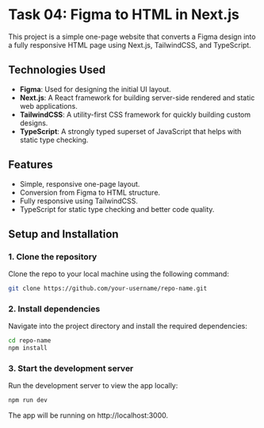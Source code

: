 # Task 04: Figma to HTML in Next.js

This project is a simple one-page website that converts a Figma design into a fully responsive HTML page using Next.js, TailwindCSS, and TypeScript.

## Technologies Used
- **Figma**: Used for designing the initial UI layout.
- **Next.js**: A React framework for building server-side rendered and static web applications.
- **TailwindCSS**: A utility-first CSS framework for quickly building custom designs.
- **TypeScript**: A strongly typed superset of JavaScript that helps with static type checking.
  
## Features
- Simple, responsive one-page layout.
- Conversion from Figma to HTML structure.
- Fully responsive using TailwindCSS.
- TypeScript for static type checking and better code quality.

## Setup and Installation

### 1. Clone the repository
Clone the repo to your local machine using the following command:

```bash
git clone https://github.com/your-username/repo-name.git

```
### 2. Install dependencies
Navigate into the project directory and install the required dependencies:

```bash
cd repo-name
npm install
```

### 3. Start the development server
Run the development server to view the app locally:

```bash
npm run dev
```
The app will be running on http://localhost:3000.